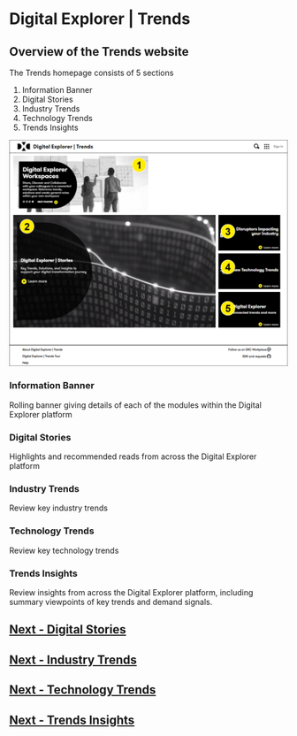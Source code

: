 # Digital Explorer | Trends 

## Overview of the Trends website

The Trends homepage consists of 5 sections

1. Information Banner
1. Digital Stories
1. Industry Trends
1. Technology Trends
1. Trends Insights

![trend101](images/trends1.png)


### Information Banner
Rolling banner giving details of each of the modules within the Digital Explorer platform

### Digital Stories
Highlights and recommended reads from across the Digital Explorer platform

### Industry Trends
Review key industry trends

### Technology Trends
Review key technology trends

### Trends Insights
Review insights from across the Digital Explorer platform, including summary viewpoints of key trends and demand signals.

## [Next - Digital Stories](../Trends103/readme.md)
## [Next - Industry Trends](../Trends104/readme.md)
## [Next - Technology Trends](../Trends105/readme.md)
## [Next - Trends Insights](../Trends106/readme.md)